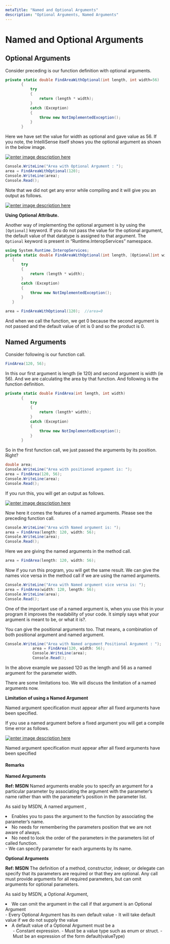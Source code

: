 ```yaml
---
metaTitle: "Named and Optional Arguments"
description: "Optional Arguments, Named Arguments"
---
```


# Named and Optional Arguments




## Optional Arguments


Consider preceding is our function definition with optional arguments.

```cs
private static double FindAreaWithOptional(int length, int width=56)
       {
           try
           {
               return (length * width);
           }
           catch (Exception)
           {
               throw new NotImplementedException();
           }
       }

```

Here we have set the value for width as optional and gave value as 56. If you note, the IntelliSense itself shows you the optional argument as shown in the below image.

[<img src="https://i.stack.imgur.com/Uaszw.png" alt="enter image description here" />](https://i.stack.imgur.com/Uaszw.png)

```cs
Console.WriteLine("Area with Optional Argument : ");
area = FindAreaWithOptional(120);
Console.WriteLine(area);
Console.Read();

```

Note that we did not get any error while compiling and it will give you an output as follows.

[<img src="https://i.stack.imgur.com/3BWQA.png" alt="enter image description here" />](https://i.stack.imgur.com/3BWQA.png)

**Using Optional Attribute.**

Another way of implementing the optional argument is by using the `[Optional]` keyword. If you do not pass the value for the optional argument, the default value of that datatype is assigned to that argument. The `Optional` keyword is present in “Runtime.InteropServices” namespace.

```cs
using System.Runtime.InteropServices;  
private static double FindAreaWithOptional(int length, [Optional]int width)
   {
       try
       {
           return (length * width);
       }
       catch (Exception)
       {
           throw new NotImplementedException();
       }
   } 

area = FindAreaWithOptional(120);  //area=0

```

And when we call the function, we get 0 because the second argument is not passed and the default value of int is 0 and so the product is 0.



## Named Arguments


Consider following is our function call.

```cs
FindArea(120, 56);

```

In this our first argument is length (ie 120) and second argument is width (ie 56). And we are calculating the area by that function. And following is the function definition.

```cs
private static double FindArea(int length, int width)
       {
           try
           {
               return (length* width);
           }
           catch (Exception)
           {
               throw new NotImplementedException();
           }
       }

```

So in the first function call, we just passed the arguments by its position. Right?

```cs
double area;
Console.WriteLine("Area with positioned argument is: ");
area = FindArea(120, 56);
Console.WriteLine(area);
Console.Read();

```

If you run this, you will get an output as follows.

[<img src="http://i.stack.imgur.com/aCYyR.png" alt="enter image description here" />](http://i.stack.imgur.com/aCYyR.png)

Now here it comes the features of a named arguments. Please see the preceding function call.

```cs
Console.WriteLine("Area with Named argument is: ");
area = FindArea(length: 120, width: 56);
Console.WriteLine(area);
Console.Read();

```

Here we are giving the named arguments in the method call.

```cs
area = FindArea(length: 120, width: 56);

```

Now if you run this program, you will get the same result. We can give the names vice versa in the method call if we are using the named arguments.

```cs
Console.WriteLine("Area with Named argument vice versa is: ");
area = FindArea(width: 120, length: 56);
Console.WriteLine(area);
Console.Read();

```

One of the important use of a named argument is, when you use this in your program it improves the readability of your code. It simply says what your argument is meant to be, or what it is?.

You can give the positional arguments too. That means, a combination of both positional argument and named argument.

```cs
Console.WriteLine("Area with Named argument Positional Argument : ");
            area = FindArea(120, width: 56);
            Console.WriteLine(area);
            Console.Read();

```

In the above example we passed 120 as the length and 56 as a named argument for the parameter width.

There are some limitations too. We will discuss the limitation of a named arguments now.

**Limitation of using a Named Argument**

Named argument specification must appear after all fixed arguments have been specified.

If you use a named argument before a fixed argument you will get a compile time error as follows.

[<img src="http://i.stack.imgur.com/n8z4Y.png" alt="enter image description here" />](http://i.stack.imgur.com/n8z4Y.png)

Named argument specification must appear after all fixed arguments have been specified



#### Remarks


**Named Arguments**

**Ref: MSDN** Named arguments enable you to specify an argument for a particular parameter by associating the argument with the parameter’s name rather than with the parameter’s position in the parameter list.

As said by MSDN, A named argument ,

<li>Enables you to pass the argument to the function by associating the
parameter’s name.</li>
<li>No needs for remembering the parameters position that we are not
aware of always.</li>
<li>No need to look the order of the parameters in the parameters list of
called function.</li>
- We can specify parameter for each arguments by its name.

**Optional Arguments**

**Ref: MSDN** The definition of a method, constructor, indexer, or delegate can specify that its parameters are required or that they are optional. Any call must provide arguments for all required parameters, but can omit arguments for optional parameters.

As said by MSDN, a Optional Argument,

<li>We can omit the argument in the call if that argument is an Optional
Argument</li>
- Every Optional Argument has its own default value
- It will take default value if we do not supply the value
<li>A default value of a Optional Argument must be a
<ul>
- Constant expression.
- Must be a value type such as enum or struct.
- Must be an expression of the form default(valueType)

